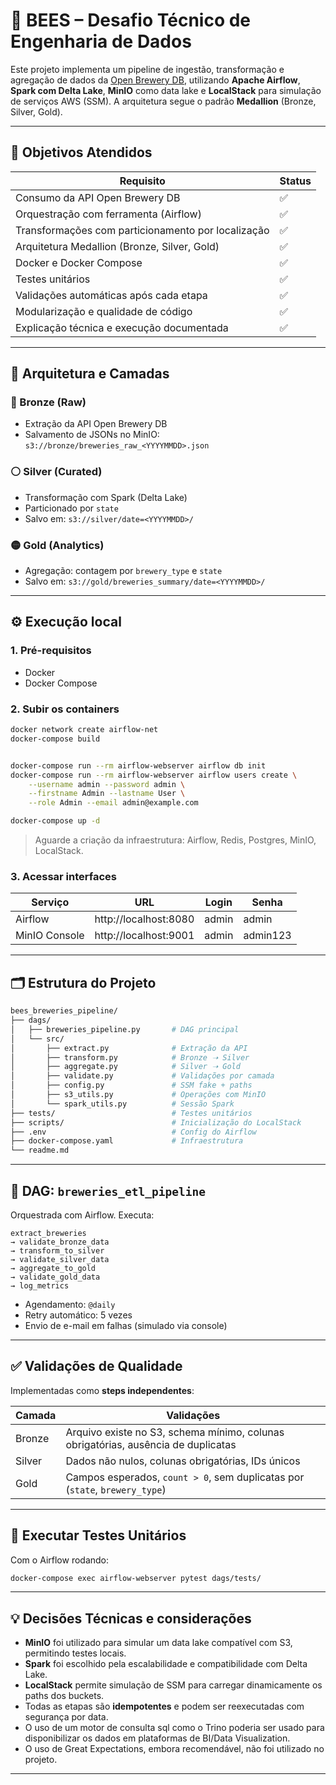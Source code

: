 # 🍺 BEES – Desafio Técnico de Engenharia de Dados

Este projeto implementa um pipeline de ingestão, transformação e agregação de dados da [Open Brewery DB](https://www.openbrewerydb.org/), utilizando **Apache Airflow**, **Spark com Delta Lake**, **MinIO** como data lake e **LocalStack** para simulação de serviços AWS (SSM). A arquitetura segue o padrão **Medallion** (Bronze, Silver, Gold).

---

## 🎯 Objetivos Atendidos

| Requisito                                             | Status |
|-------------------------------------------------------|--------|
| Consumo da API Open Brewery DB                        | ✅     |
| Orquestração com ferramenta (Airflow)                 | ✅     |
| Transformações com particionamento por localização    | ✅     |
| Arquitetura Medallion (Bronze, Silver, Gold)          | ✅     |
| Docker e Docker Compose                               | ✅     |
| Testes unitários                                      | ✅     |
| Validações automáticas após cada etapa                | ✅     |
| Modularização e qualidade de código                   | ✅     |
| Explicação técnica e execução documentada             | ✅     |

---

## 🧱 Arquitetura e Camadas

### 🔹 Bronze (Raw)
- Extração da API Open Brewery DB
- Salvamento de JSONs no MinIO: `s3://bronze/breweries_raw_<YYYYMMDD>.json`

### ⚪ Silver (Curated)
- Transformação com Spark (Delta Lake)
- Particionado por `state`
- Salvo em: `s3://silver/date=<YYYYMMDD>/`

### 🟡 Gold (Analytics)
- Agregação: contagem por `brewery_type` e `state`
- Salvo em: `s3://gold/breweries_summary/date=<YYYYMMDD>/`

---

## ⚙️ Execução local

### 1. Pré-requisitos
- Docker
- Docker Compose

### 2. Subir os containers

```bash
docker network create airflow-net
docker-compose build


docker-compose run --rm airflow-webserver airflow db init
docker-compose run --rm airflow-webserver airflow users create \
    --username admin --password admin \
    --firstname Admin --lastname User \
    --role Admin --email admin@example.com

docker-compose up -d

```

> Aguarde a criação da infraestrutura: Airflow, Redis, Postgres, MinIO, LocalStack.

### 3. Acessar interfaces

| Serviço       | URL                         | Login  | Senha      |
|---------------|------------------------------|--------|------------|
| Airflow       | http://localhost:8080        | admin  | admin   |
| MinIO Console | http://localhost:9001        | admin  | admin123   |

---

## 🗂 Estrutura do Projeto

```bash
bees_breweries_pipeline/
├── dags/
│   ├── breweries_pipeline.py       # DAG principal
│   └── src/
│       ├── extract.py              # Extração da API
│       ├── transform.py            # Bronze ➝ Silver
│       ├── aggregate.py            # Silver ➝ Gold
│       ├── validate.py             # Validações por camada
│       ├── config.py               # SSM fake + paths
│       ├── s3_utils.py             # Operações com MinIO
│       └── spark_utils.py          # Sessão Spark
├── tests/                          # Testes unitários
├── scripts/                        # Inicialização do LocalStack
├── .env                            # Config do Airflow
├── docker-compose.yaml             # Infraestrutura
└── readme.md
```

---

## 🔄 DAG: `breweries_etl_pipeline`

Orquestrada com Airflow. Executa:

```text
extract_breweries
→ validate_bronze_data
→ transform_to_silver
→ validate_silver_data
→ aggregate_to_gold
→ validate_gold_data
→ log_metrics
```

- Agendamento: `@daily`
- Retry automático: 5 vezes
- Envio de e-mail em falhas (simulado via console)

---

## ✅ Validações de Qualidade

Implementadas como **steps independentes**:

| Camada   | Validações                                                                           |
|----------|---------------------------------------------------------------------------------------|
| Bronze   | Arquivo existe no S3, schema mínimo, colunas obrigatórias, ausência de duplicatas    |
| Silver   | Dados não nulos, colunas obrigatórias, IDs únicos                                    |
| Gold     | Campos esperados, `count > 0`, sem duplicatas por (`state`, `brewery_type`)          |

---

## 🧪 Executar Testes Unitários

Com o Airflow rodando:

```bash
docker-compose exec airflow-webserver pytest dags/tests/
```

---

## 💡 Decisões Técnicas e considerações

- **MinIO** foi utilizado para simular um data lake compatível com S3, permitindo testes locais.
- **Spark** foi escolhido pela escalabilidade e compatibilidade com Delta Lake.
- **LocalStack** permite simulação de SSM para carregar dinamicamente os paths dos buckets.
- Todas as etapas são **idempotentes** e podem ser reexecutadas com segurança por data.
- O uso de um motor de consulta sql como o Trino poderia ser usado para disponibilizar os dados em plataformas de BI/Data Visualization.
- O uso de Great Expectations, embora recomendável, não foi utilizado no projeto.

---

